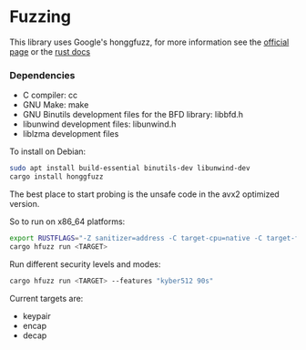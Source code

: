 # Fuzzing

This library uses Google's honggfuzz, for more information see the [official page](https://honggfuzz.dev/) or the [rust docs](https://docs.rs/honggfuzz/0.5.54/honggfuzz/)

### Dependencies

* C compiler: cc
* GNU Make: make
* GNU Binutils development files for the BFD library: libbfd.h
* libunwind development files: libunwind.h
* liblzma development files

To install on Debian:

```bash
sudo apt install build-essential binutils-dev libunwind-dev
cargo install honggfuzz
```

The best place to start probing is the unsafe code in the avx2 optimized version. 

So to run on x86_64 platforms:

```bash
export RUSTFLAGS="-Z sanitizer=address -C target-cpu=native -C target-feature=+aes,+avx2,+sse2,+sse4.1,+bmi2,+popcnt"
cargo hfuzz run <TARGET>
```
Run different security levels and modes:

```bash
cargo hfuzz run <TARGET> --features "kyber512 90s"
```

Current targets are: 

* keypair
* encap
* decap